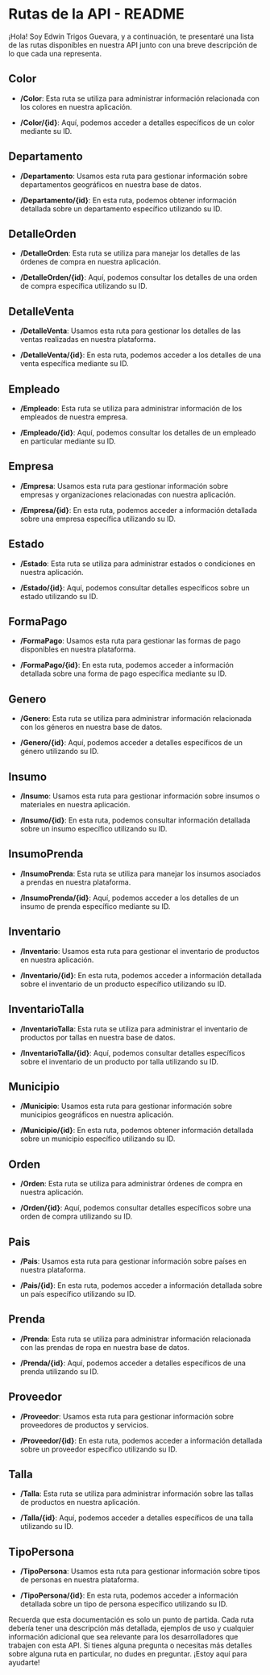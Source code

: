 # Rutas de la API - README

¡Hola! Soy Edwin Trigos Guevara, y a continuación, te presentaré una lista de las rutas disponibles en nuestra API junto con una breve descripción de lo que cada una representa.

## Color
- **/Color**: Esta ruta se utiliza para administrar información relacionada con los colores en nuestra aplicación.

- **/Color/{id}**: Aquí, podemos acceder a detalles específicos de un color mediante su ID.

## Departamento
- **/Departamento**: Usamos esta ruta para gestionar información sobre departamentos geográficos en nuestra base de datos.

- **/Departamento/{id}**: En esta ruta, podemos obtener información detallada sobre un departamento específico utilizando su ID.

## DetalleOrden
- **/DetalleOrden**: Esta ruta se utiliza para manejar los detalles de las órdenes de compra en nuestra aplicación.

- **/DetalleOrden/{id}**: Aquí, podemos consultar los detalles de una orden de compra específica utilizando su ID.

## DetalleVenta
- **/DetalleVenta**: Usamos esta ruta para gestionar los detalles de las ventas realizadas en nuestra plataforma.

- **/DetalleVenta/{id}**: En esta ruta, podemos acceder a los detalles de una venta específica mediante su ID.

## Empleado
- **/Empleado**: Esta ruta se utiliza para administrar información de los empleados de nuestra empresa.

- **/Empleado/{id}**: Aquí, podemos consultar los detalles de un empleado en particular mediante su ID.

## Empresa
- **/Empresa**: Usamos esta ruta para gestionar información sobre empresas y organizaciones relacionadas con nuestra aplicación.

- **/Empresa/{id}**: En esta ruta, podemos acceder a información detallada sobre una empresa específica utilizando su ID.

## Estado
- **/Estado**: Esta ruta se utiliza para administrar estados o condiciones en nuestra aplicación.

- **/Estado/{id}**: Aquí, podemos consultar detalles específicos sobre un estado utilizando su ID.

## FormaPago
- **/FormaPago**: Usamos esta ruta para gestionar las formas de pago disponibles en nuestra plataforma.

- **/FormaPago/{id}**: En esta ruta, podemos acceder a información detallada sobre una forma de pago específica mediante su ID.

## Genero
- **/Genero**: Esta ruta se utiliza para administrar información relacionada con los géneros en nuestra base de datos.

- **/Genero/{id}**: Aquí, podemos acceder a detalles específicos de un género utilizando su ID.

## Insumo
- **/Insumo**: Usamos esta ruta para gestionar información sobre insumos o materiales en nuestra aplicación.

- **/Insumo/{id}**: En esta ruta, podemos consultar información detallada sobre un insumo específico utilizando su ID.

## InsumoPrenda
- **/InsumoPrenda**: Esta ruta se utiliza para manejar los insumos asociados a prendas en nuestra plataforma.

- **/InsumoPrenda/{id}**: Aquí, podemos acceder a los detalles de un insumo de prenda específico mediante su ID.

## Inventario
- **/Inventario**: Usamos esta ruta para gestionar el inventario de productos en nuestra aplicación.

- **/Inventario/{id}**: En esta ruta, podemos acceder a información detallada sobre el inventario de un producto específico utilizando su ID.

## InventarioTalla
- **/InventarioTalla**: Esta ruta se utiliza para administrar el inventario de productos por tallas en nuestra base de datos.

- **/InventarioTalla/{id}**: Aquí, podemos consultar detalles específicos sobre el inventario de un producto por talla utilizando su ID.

## Municipio
- **/Municipio**: Usamos esta ruta para gestionar información sobre municipios geográficos en nuestra aplicación.

- **/Municipio/{id}**: En esta ruta, podemos obtener información detallada sobre un municipio específico utilizando su ID.

## Orden
- **/Orden**: Esta ruta se utiliza para administrar órdenes de compra en nuestra aplicación.

- **/Orden/{id}**: Aquí, podemos consultar detalles específicos sobre una orden de compra utilizando su ID.

## Pais
- **/Pais**: Usamos esta ruta para gestionar información sobre países en nuestra plataforma.

- **/Pais/{id}**: En esta ruta, podemos acceder a información detallada sobre un país específico utilizando su ID.

## Prenda
- **/Prenda**: Esta ruta se utiliza para administrar información relacionada con las prendas de ropa en nuestra base de datos.

- **/Prenda/{id}**: Aquí, podemos acceder a detalles específicos de una prenda utilizando su ID.

## Proveedor
- **/Proveedor**: Usamos esta ruta para gestionar información sobre proveedores de productos y servicios.

- **/Proveedor/{id}**: En esta ruta, podemos acceder a información detallada sobre un proveedor específico utilizando su ID.

## Talla
- **/Talla**: Esta ruta se utiliza para administrar información sobre las tallas de productos en nuestra aplicación.

- **/Talla/{id}**: Aquí, podemos acceder a detalles específicos de una talla utilizando su ID.

## TipoPersona
- **/TipoPersona**: Usamos esta ruta para gestionar información sobre tipos de personas en nuestra plataforma.

- **/TipoPersona/{id}**: En esta ruta, podemos acceder a información detallada sobre un tipo de persona específico utilizando su ID.

Recuerda que esta documentación es solo un punto de partida. Cada ruta debería tener una descripción más detallada, ejemplos de uso y cualquier información adicional que sea relevante para los desarrolladores que trabajen con esta API. Si tienes alguna pregunta o necesitas más detalles sobre alguna ruta en particular, no dudes en preguntar. ¡Estoy aquí para ayudarte!
